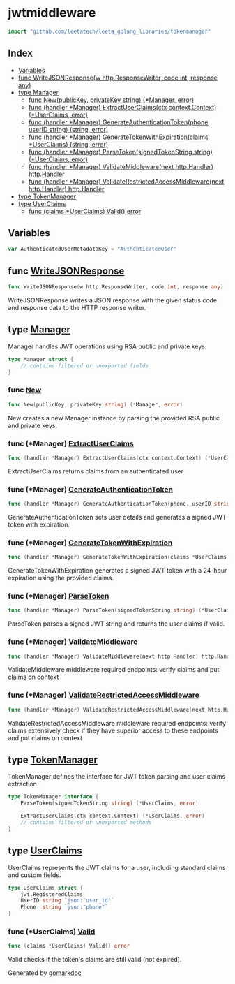 <!-- Code generated by gomarkdoc. DO NOT EDIT -->

# jwtmiddleware

```go
import "github.com/leetatech/leeta_golang_libraries/tokenmanager"
```

## Index

- [Variables](<#variables>)
- [func WriteJSONResponse\(w http.ResponseWriter, code int, response any\)](<#WriteJSONResponse>)
- [type Manager](<#Manager>)
  - [func New\(publicKey, privateKey string\) \(\*Manager, error\)](<#New>)
  - [func \(handler \*Manager\) ExtractUserClaims\(ctx context.Context\) \(\*UserClaims, error\)](<#Manager.ExtractUserClaims>)
  - [func \(handler \*Manager\) GenerateAuthenticationToken\(phone, userID string\) \(string, error\)](<#Manager.GenerateAuthenticationToken>)
  - [func \(handler \*Manager\) GenerateTokenWithExpiration\(claims \*UserClaims\) \(string, error\)](<#Manager.GenerateTokenWithExpiration>)
  - [func \(handler \*Manager\) ParseToken\(signedTokenString string\) \(\*UserClaims, error\)](<#Manager.ParseToken>)
  - [func \(handler \*Manager\) ValidateMiddleware\(next http.Handler\) http.Handler](<#Manager.ValidateMiddleware>)
  - [func \(handler \*Manager\) ValidateRestrictedAccessMiddleware\(next http.Handler\) http.Handler](<#Manager.ValidateRestrictedAccessMiddleware>)
- [type TokenManager](<#TokenManager>)
- [type UserClaims](<#UserClaims>)
  - [func \(claims \*UserClaims\) Valid\(\) error](<#UserClaims.Valid>)


## Variables

<a name="AuthenticatedUserMetadataKey"></a>

```go
var AuthenticatedUserMetadataKey = "AuthenticatedUser"
```

<a name="WriteJSONResponse"></a>
## func [WriteJSONResponse](<https://github.com/leetatech/leeta_golang_libraries/blob/main/tokenmanager/token.go#L258>)

```go
func WriteJSONResponse(w http.ResponseWriter, code int, response any)
```

WriteJSONResponse writes a JSON response with the given status code and response data to the HTTP response writer.

<a name="Manager"></a>
## type [Manager](<https://github.com/leetatech/leeta_golang_libraries/blob/main/tokenmanager/token.go#L29-L32>)

Manager handles JWT operations using RSA public and private keys.

```go
type Manager struct {
    // contains filtered or unexported fields
}
```

<a name="New"></a>
### func [New](<https://github.com/leetatech/leeta_golang_libraries/blob/main/tokenmanager/token.go#L46>)

```go
func New(publicKey, privateKey string) (*Manager, error)
```

New creates a new Manager instance by parsing the provided RSA public and private keys.

<a name="Manager.ExtractUserClaims"></a>
### func \(\*Manager\) [ExtractUserClaims](<https://github.com/leetatech/leeta_golang_libraries/blob/main/tokenmanager/token.go#L238>)

```go
func (handler *Manager) ExtractUserClaims(ctx context.Context) (*UserClaims, error)
```

ExtractUserClaims returns claims from an authenticated user

<a name="Manager.GenerateAuthenticationToken"></a>
### func \(\*Manager\) [GenerateAuthenticationToken](<https://github.com/leetatech/leeta_golang_libraries/blob/main/tokenmanager/token.go#L125>)

```go
func (handler *Manager) GenerateAuthenticationToken(phone, userID string) (string, error)
```

GenerateAuthenticationToken sets user details and generates a signed JWT token with expiration.

<a name="Manager.GenerateTokenWithExpiration"></a>
### func \(\*Manager\) [GenerateTokenWithExpiration](<https://github.com/leetatech/leeta_golang_libraries/blob/main/tokenmanager/token.go#L117>)

```go
func (handler *Manager) GenerateTokenWithExpiration(claims *UserClaims) (string, error)
```

GenerateTokenWithExpiration generates a signed JWT token with a 24\-hour expiration using the provided claims.

<a name="Manager.ParseToken"></a>
### func \(\*Manager\) [ParseToken](<https://github.com/leetatech/leeta_golang_libraries/blob/main/tokenmanager/token.go#L150>)

```go
func (handler *Manager) ParseToken(signedTokenString string) (*UserClaims, error)
```

ParseToken parses a signed JWT string and returns the user claims if valid.

<a name="Manager.ValidateMiddleware"></a>
### func \(\*Manager\) [ValidateMiddleware](<https://github.com/leetatech/leeta_golang_libraries/blob/main/tokenmanager/token.go#L177>)

```go
func (handler *Manager) ValidateMiddleware(next http.Handler) http.Handler
```

ValidateMiddleware middleware required endpoints: verify claims and put claims on context

<a name="Manager.ValidateRestrictedAccessMiddleware"></a>
### func \(\*Manager\) [ValidateRestrictedAccessMiddleware](<https://github.com/leetatech/leeta_golang_libraries/blob/main/tokenmanager/token.go#L193>)

```go
func (handler *Manager) ValidateRestrictedAccessMiddleware(next http.Handler) http.Handler
```

ValidateRestrictedAccessMiddleware middleware required endpoints: verify claims extensively check if they have superior access to these endpoints and put claims on context

<a name="TokenManager"></a>
## type [TokenManager](<https://github.com/leetatech/leeta_golang_libraries/blob/main/tokenmanager/token.go#L35-L39>)

TokenManager defines the interface for JWT token parsing and user claims extraction.

```go
type TokenManager interface {
    ParseToken(signedTokenString string) (*UserClaims, error)

    ExtractUserClaims(ctx context.Context) (*UserClaims, error)
    // contains filtered or unexported methods
}
```

<a name="UserClaims"></a>
## type [UserClaims](<https://github.com/leetatech/leeta_golang_libraries/blob/main/tokenmanager/token.go#L22-L26>)

UserClaims represents the JWT claims for a user, including standard claims and custom fields.

```go
type UserClaims struct {
    jwt.RegisteredClaims
    UserID string `json:"user_id"`
    Phone  string `json:"phone"`
}
```

<a name="UserClaims.Valid"></a>
### func \(\*UserClaims\) [Valid](<https://github.com/leetatech/leeta_golang_libraries/blob/main/tokenmanager/token.go#L134>)

```go
func (claims *UserClaims) Valid() error
```

Valid checks if the token's claims are still valid \(not expired\).

Generated by [gomarkdoc](<https://github.com/princjef/gomarkdoc>)
